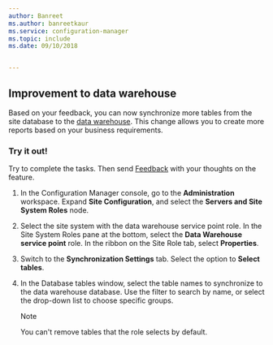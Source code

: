 ```yaml
---
author: Banreet
ms.author: banreetkaur
ms.service: configuration-manager
ms.topic: include
ms.date: 09/10/2018


---
```


## <a name="bkmk_dataw"></a> Improvement to data warehouse
<!--1358870--> 

Based on your feedback, you can now synchronize more tables from the site database to the [data warehouse](../../servers/manage/data-warehouse.md). This change allows you to create more reports based on your business requirements.

### Try it out!

Try to complete the tasks. Then send [Feedback](../../understand/product-feedback.md) with your thoughts on the feature.

1. In the Configuration Manager console, go to the **Administration** workspace. Expand **Site Configuration**, and select the **Servers and Site System Roles** node.  

2. Select the site system with the data warehouse service point role. In the Site System Roles pane at the bottom, select the **Data Warehouse service point** role. In the ribbon on the Site Role tab, select **Properties**.  

3. Switch to the **Synchronization Settings** tab. Select the option to **Select tables**.  

4. In the Database tables window, select the table names to synchronize to the data warehouse database. Use the filter to search by name, or select the drop-down list to choose specific groups.  

    > [!Note]  
    > You can't remove tables that the role selects by default.  

